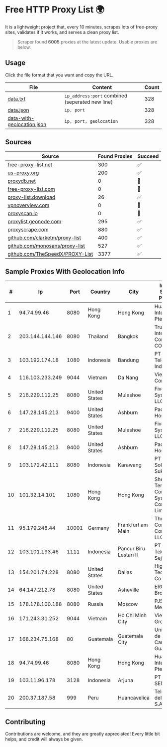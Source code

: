 
# Free HTTP Proxy List 🌍

It is a lightweight project that, every 10 minutes, scrapes lots of free-proxy sites, validates if it works, and serves a clean proxy list.


> Scraper found **6005** proxies at the latest update. Usable proxies are below.

## Usage

Click the file format that you want and copy the URL.


|File|Content|Count|
|----|-------|-----|
|[data.txt](https://raw.githubusercontent.com/themiralay/Proxy-List-World/master/data.txt)|`ip_address:port` combined (seperated new line)|328|
|[data.json](https://raw.githubusercontent.com/themiralay/Proxy-List-World/master/data.json)|`ip, port`|328|
|[data-with-geolocation.json](https://raw.githubusercontent.com/themiralay/Proxy-List-World/master/data-with-geolocation.json)|`ip, port, geolocation`|328|

## Sources

|Source|Found Proxies|Succeed|
|------|-------------|-------|
|[free-proxy-list.net](https://free-proxy-list.net)|300|✅|
|[us-proxy.org](https://www.us-proxy.org)|200|✅|
|[proxydb.net](http://proxydb.net)|0|🚫|
|[free-proxy-list.com](https://free-proxy-list.com/?page=&port=&type%5B%5D=http&type%5B%5D=https&up_time=0&search=Search)|0|🚫|
|[proxy-list.download](https://www.proxy-list.download/HTTP)|26|✅|
|[vpnoverview.com](https://vpnoverview.com/privacy/anonymous-browsing/free-proxy-servers)|0|🚫|
|[proxyscan.io](https://www.proxyscan.io)|0|🚫|
|[proxylist.geonode.com](https://proxylist.geonode.com/api/proxy-list?limit=300&page=1&sort_by=lastChecked&sort_type=desc&protocols=http,https)|295|✅|
|[proxyscrape.com](https://api.proxyscrape.com/v2/?request=displayproxies&protocol=http&timeout=10000&country=all&ssl=all&anonymity=all)|880|✅|
|[github.com/clarketm/proxy-list](https://raw.githubusercontent.com/clarketm/proxy-list/master/proxy-list-raw.txt)|400|✅|
|[github.com/monosans/proxy-list](https://raw.githubusercontent.com/monosans/proxy-list/main/proxies/http.txt)|527|✅|
|[github.com/TheSpeedX/PROXY-List](https://raw.githubusercontent.com/TheSpeedX/PROXY-List/master/http.txt)|3377|✅|


## Sample Proxies With Geolocation Info

|#|Ip|Port|Country|City|Internet Service Provider|
|-|--|----|-------|----|-------------------------|
|1|94.74.99.46|8080|Hong Kong|Hong Kong|Huawei International Pte. LTD|
|2|203.144.144.146|8080|Thailand|Bangkok|True Internet Corporation CO. Ltd.|
|3|103.192.174.18|1080|Indonesia|Bandung|PT JKB Telematika Indonesia|
|4|116.103.233.249|9044|Vietnam|Da Nang|Viettel Corporation|
|5|216.229.112.25|8080|United States|Muleshoe|Five Area Systems, LLC|
|6|147.28.145.213|9400|United States|Ashburn|Packet Host, Inc.|
|7|216.229.112.25|8080|United States|Muleshoe|Five Area Systems, LLC|
|8|147.28.145.213|9400|United States|Ashburn|Packet Host, Inc.|
|9|103.172.42.111|8080|Indonesia|Karawang|PT Media Solusi Sukses|
|10|101.32.14.101|1080|Hong Kong|Hong Kong|Shenzhen Tencent Computer Systems Company Limited|
|11|95.179.248.44|10001|Germany|Frankfurt am Main|The Constant Company, LLC|
|12|103.101.193.46|1111|Indonesia|Pancur Biru Lestari II|PT Bintang Teknologi Sejahtera|
|13|154.201.74.228|8080|United States|Dallas|High Family Technology Co|
|14|64.147.212.78|8080|United States|Asheville|ERC Broadband|
|15|178.178.100.188|8080|Russia|Moscow|PJSC MegaFon|
|16|171.243.31.252|9044|Vietnam|Ho Chi Minh City|Viettel Group|
|17|168.234.75.168|80|Guatemala|Guatemala City|Universidad de San Carlos de Guatemala|
|18|94.74.99.46|8080|Hong Kong|Hong Kong|Huawei International Pte. LTD|
|19|103.11.96.178|3128|Indonesia|Arjuna|PT SKYLINE SEMESTA|
|20|200.37.187.58|999|Peru|Huancavelica|Telefonica del Peru S.A.A.|



## Contributing

Contributions are welcome, and they are greatly appreciated! Every
little bit helps, and credit will always be given.

